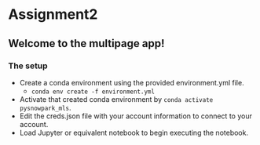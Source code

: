 # Assignment2
## Welcome to the multipage app!
### The setup
  * Create a conda environment using the provided environment.yml file.
    - `conda env create -f environment.yml`
  * Activate that created conda environment by `conda activate pysnowpark_mls`.
  * Edit the creds.json file with your account information to connect to your account.
  * Load Jupyter or equivalent notebook to begin executing the notebook.